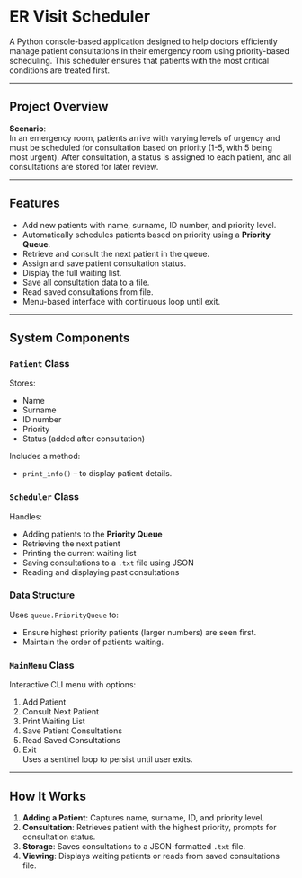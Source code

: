 # ER Visit Scheduler

A Python console-based application designed to help doctors efficiently manage patient consultations in their emergency room using priority-based scheduling. This scheduler ensures that patients with the most critical conditions are treated first.

---

## Project Overview

**Scenario**:  
In an emergency room, patients arrive with varying levels of urgency and must be scheduled for consultation based on priority (1-5, with 5 being most urgent). After consultation, a status is assigned to each patient, and all consultations are stored for later review.

---

## Features

- Add new patients with name, surname, ID number, and priority level.
- Automatically schedules patients based on priority using a **Priority Queue**.
- Retrieve and consult the next patient in the queue.
- Assign and save patient consultation status.
- Display the full waiting list.
- Save all consultation data to a file.
- Read saved consultations from file.
- Menu-based interface with continuous loop until exit.

---

## System Components

### `Patient` Class 
Stores:
- Name
- Surname
- ID number
- Priority
- Status (added after consultation)

Includes a method:
- `print_info()` – to display patient details.

### `Scheduler` Class 
Handles:
- Adding patients to the **Priority Queue**
- Retrieving the next patient
- Printing the current waiting list
- Saving consultations to a `.txt` file using JSON
- Reading and displaying past consultations

### Data Structure 
Uses `queue.PriorityQueue` to:
- Ensure highest priority patients (larger numbers) are seen first.
- Maintain the order of patients waiting.

### `MainMenu` Class 
Interactive CLI menu with options:
1. Add Patient  
2. Consult Next Patient  
3. Print Waiting List  
4. Save Patient Consultations  
5. Read Saved Consultations  
6. Exit  
Uses a sentinel loop to persist until user exits.

---

## How It Works

1. **Adding a Patient**: Captures name, surname, ID, and priority level.
2. **Consultation**: Retrieves patient with the highest priority, prompts for consultation status.
3. **Storage**: Saves consultations to a JSON-formatted `.txt` file.
4. **Viewing**: Displays waiting patients or reads from saved consultations file.


